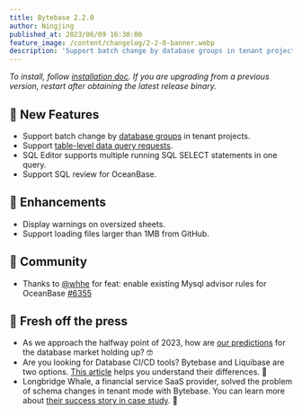 ```yaml
---
title: Bytebase 2.2.0
author: Ningjing
published_at: 2023/06/09 16:30:00
feature_image: /content/changelog/2-2-0-banner.webp
description: 'Support batch change by database groups in tenant projects; Support table-level data query requests; SQL Editor supports multiple running SQL SELECT statements in one query; Support SQL review for OceanBase.'
---
```


_To install, follow [installation doc](/docs/get-started/install/overview). If you are upgrading from a previous version, restart after obtaining the latest release binary._

## 🚀 New Features

- Support batch change by [database groups](/docs/change-database/batch-change/#change-databases-from-database-groups) in tenant projects.
- Support [table-level data query requests](/docs/security/data-query/#apply-for-querier-role-at-table-level).
- SQL Editor supports multiple running SQL SELECT statements in one query.
- Support SQL review for OceanBase.

## 🎄 Enhancements

- Display warnings on oversized sheets.
- Support loading files larger than 1MB from GitHub.

## 🎠 Community

- Thanks to [@whhe](https://github.com/whhe) for feat: enable existing Mysql advisor rules for OceanBase [#6355](https://github.com/bytebase/bytebase/pull/6355)

## 📰 Fresh off the press

- As we approach the halfway point of 2023, how are [our predictions](/blog/database-review-2022/) for the database market holding up? 🤓
- Are you looking for Database CI/CD tools? Bytebase and Liquibase are two options. [This article](/blog/bytebase-vs-liquibase/) helps you understand their differences. 👀
- Longbridge Whale, a financial service SaaS provider, solved the problem of schema changes in tenant mode with Bytebase. You can learn more about [their success story in case study](/blog/longbridge-case-study/). 🥳
